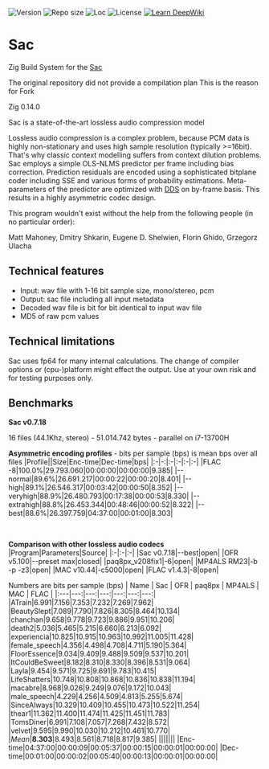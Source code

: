 ![Version](https://img.shields.io/github/release/slmdev/sac)
![Repo size](https://img.shields.io/github/repo-size/slmdev/sac)
![Loc](https://sloc.xyz/github/slmdev/sac)
![License](https://img.shields.io/github/license/slmdev/sac)
[![Learn DeepWiki](https://deepwiki.com/badge.svg)](https://deepwiki.com/inschrift-spruch-raum/sac-zig-build)

# Sac

Zig Build System for the [Sac](https://github.com/slmdev/sac)

The original repository did not provide a compilation plan This is the reason for Fork

Zig 0.14.0

Sac is a state-of-the-art lossless audio compression model

Lossless audio compression is a complex problem, because PCM data is highly non-stationary and uses high sample resolution (typically >=16bit). That's why classic context modelling suffers from context dilution problems. Sac employs a simple OLS-NLMS predictor per frame including bias correction. Prediction residuals are encoded using a sophisticated bitplane coder including SSE and various forms of probability estimations. Meta-parameters of the predictor are optimized with [DDS](https://agupubs.onlinelibrary.wiley.com/doi/10.1029/2005WR004723) on by-frame basis. This results in a highly asymmetric codec design.

This program wouldn't exist without the help from the following people (in no particular order):

Matt Mahoney, Dmitry Shkarin, Eugene D. Shelwien, Florin Ghido, Grzegorz Ulacha

## Technical features

- Input: wav file with 1-16 bit sample size, mono/stereo, pcm
- Output: sac file including all input metadata
- Decoded wav file is bit for bit identical to input wav file
- MD5 of raw pcm values

## Technical limitations

Sac uses fp64 for many internal calculations. The change of compiler options or (cpu-)platform might effect the output. Use at your own risk and for testing purposes only.

## Benchmarks
**Sac v0.7.18**

16 files (44.1Khz, stereo) - 51.014.742 bytes - parallel on i7-13700H

**Asymmetric encoding profiles** - bits per sample (bps) is mean bps over all files
|Profile||Size|Enc-time|Dec-time|bps|
|:-|-:|:-|:-|:-|:-|
|FLAC -8|100.0%|29.793.060|00:00:00|00:00:00|9.385|
|--normal|89.6%|26.691.217|00:00:22|00:00:20|8.401|
|--high|89.1%|26.546.317|00:03:42|00:00:50|8.352|
|--veryhigh|88.9%|26.480.793|00:17:38|00:00:53|8.330|
|--extrahigh|88.8%|26.453.344|00:48:46|00:00:52|8.322|
|--best|88.6%|26.397.759|04:37:00|00:01:00|8.303|

&nbsp;

**Comparison with other lossless audio codecs**
|Program|Parameters|Source|
|:-|:-|:-|
|Sac v0.7.18|--best|open|
|OFR v5.100|--preset max|closed|
|paq8px_v208fix1|-6|open|
|MP4ALS RM23|-b -p -z3|open|
|MAC v10.44|-c5000|open|
|FLAC v1.4.3|-8|open|

Numbers are bits per sample (bps)
| Name | Sac | OFR | paq8px | MP4ALS | MAC | FLAC |
|:---|---:|---:|---:|---:|---:|---:|
|ATrain|6.991|7.156|7.353|7.232|7.269|7.962|
|BeautySlept|7.089|7.790|7.826|8.305|8.464|10.134|
|chanchan|9.658|9.778|9.723|9.886|9.951|10.206|
|death2|5.036|5.465|5.215|6.660|6.213|6.092|
|experiencia|10.825|10.915|10.963|10.992|11.005|11.428|
|female_speech|4.356|4.498|4.708|4.711|5.190|5.364|
|FloorEssence|9.034|9.409|9.488|9.509|9.537|10.201|
|ItCouldBeSweet|8.182|8.310|8.330|8.396|8.531|9.064|
|Layla|9.454|9.571|9.725|9.691|9.783|10.415|
|LifeShatters|10.748|10.808|10.868|10.836|10.838|11.194|
|macabre|8.968|9.026|9.249|9.076|9.172|10.043|
|male_speech|4.229|4.256|4.509|4.813|5.255|5.674|
|SinceAlways|10.329|10.409|10.455|10.473|10.522|11.254|
|thear1|11.362|11.400|11.474|11.425|11.451|11.783|
|TomsDiner|6.991|7.108|7.057|7.268|7.432|8.572|
|velvet|9.595|9.990|10.030|10.212|10.461|10.770|
|*Mean*|**8.303**|8.493|8.561|8.718|8.817|9.385|
|||||||
|Enc-time|04:37:00|00:00:09|00:05:37|00:00:15|00:00:01|00:00:00|
|Dec-time|00:01:00|00:00:02|00:05:40|00:00:13|00:00:01|00:00:00|

